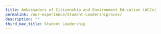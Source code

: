 ```yaml
---
title: Ambassadors of Citizenship and Environment Education (ACEs)
permalink: /our-experience/Student-Leadership/aces/
description: ""
third_nav_title: Student Leadership
---
```

